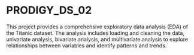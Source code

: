 # PRODIGY_DS_02
 This project provides a comprehensive exploratory data analysis (EDA) of the Titanic dataset. The analysis includes loading and cleaning the data, univariate analysis, bivariate analysis, and multivariate analysis to explore relationships between variables and identify patterns and trends.

